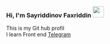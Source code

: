 ### Hi, I'm Sayriddinov Faxriddin <img src="https://media0.giphy.com/media/SwZBtqe4yvEWP7q07X/giphy.gif?cid=ecf05e474xd92h1nq2yqq6g1lz4gubhvual3hwym1qk8h9al&ep=v1_stickers_search&rid=giphy.gif&ct=s" width="30px" />
This is my Git hub profil <br />
I learn Front end
<a href="https:/Telegram.org/mmm" >Telegram</a>
